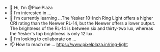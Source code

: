 - 👋 Hi, I’m @PixelPlaza
- 👀 I’m interested in ...
- 🌱 I’m currently learning ...The Yesker 10-Inch Ring Light offers a higher CRI rating than the Neewer RL-14, but the Neewer offers a lower output. The brightness of the RL-14 is between six and thirty-two lux, whereas the Yesker's top brightness is only 12 lux.
- 💞️ I’m looking to collaborate on ...
- 📫 How to reach me ...
https://www.pixelplaza.in/ring-light
<!---
PixelPlaza/PixelPlaza is a ✨ special ✨ repository because its `README.md` (this file) appears on your GitHub profile.
You can click the Preview link to take a look at your changes.
--->
